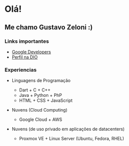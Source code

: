 # Olá!

## Me chamo Gustavo Zeloni :)

### Links importantes
* [Google Developers](https://developers.google.com/profile/u/gzeloni)
* [Perfil na DIO](https://web.dio.me/users/gustavoluizdejesus?tab=achievements)

### Experiencias

* Linguagens de Programação
  + Dart + C + C++
  + Java + Python + PhP
  + HTML + CSS + JavaScript

* Nuvens (Cloud Computing)
  + Google Cloud + AWS

* Nuvens (de uso privado em aplicações de datacenters)
  + Proxmox VE + Linux Server (Ubuntu, Fedora, RHEL)
